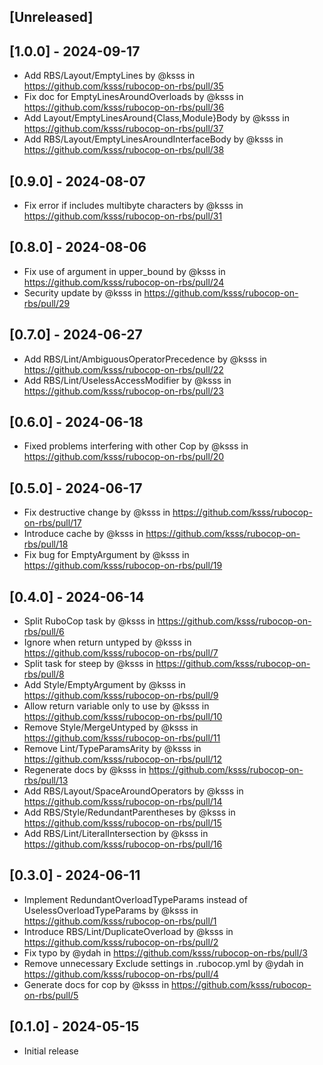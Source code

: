 ## [Unreleased]

## [1.0.0] - 2024-09-17

* Add RBS/Layout/EmptyLines by @ksss in https://github.com/ksss/rubocop-on-rbs/pull/35
* Fix doc for EmptyLinesAroundOverloads by @ksss in https://github.com/ksss/rubocop-on-rbs/pull/36
* Add Layout/EmptyLinesAround{Class,Module}Body by @ksss in https://github.com/ksss/rubocop-on-rbs/pull/37
* Add RBS/Layout/EmptyLinesAroundInterfaceBody by @ksss in https://github.com/ksss/rubocop-on-rbs/pull/38

## [0.9.0] - 2024-08-07

* Fix error if includes multibyte characters by @ksss in https://github.com/ksss/rubocop-on-rbs/pull/31

## [0.8.0] - 2024-08-06

* Fix use of argument in upper_bound by @ksss in https://github.com/ksss/rubocop-on-rbs/pull/24
* Security update by @ksss in https://github.com/ksss/rubocop-on-rbs/pull/29

## [0.7.0] - 2024-06-27

* Add RBS/Lint/AmbiguousOperatorPrecedence by @ksss in https://github.com/ksss/rubocop-on-rbs/pull/22
* Add RBS/Lint/UselessAccessModifier by @ksss in https://github.com/ksss/rubocop-on-rbs/pull/23

## [0.6.0] - 2024-06-18

* Fixed problems interfering with other Cop by @ksss in https://github.com/ksss/rubocop-on-rbs/pull/20

## [0.5.0] - 2024-06-17

* Fix destructive change by @ksss in https://github.com/ksss/rubocop-on-rbs/pull/17
* Introduce cache by @ksss in https://github.com/ksss/rubocop-on-rbs/pull/18
* Fix bug for EmptyArgument by @ksss in https://github.com/ksss/rubocop-on-rbs/pull/19

## [0.4.0] - 2024-06-14

* Split RuboCop task by @ksss in https://github.com/ksss/rubocop-on-rbs/pull/6
* Ignore when return untyped by @ksss in https://github.com/ksss/rubocop-on-rbs/pull/7
* Split task for steep by @ksss in https://github.com/ksss/rubocop-on-rbs/pull/8
* Add Style/EmptyArgument by @ksss in https://github.com/ksss/rubocop-on-rbs/pull/9
* Allow return variable only to use by @ksss in https://github.com/ksss/rubocop-on-rbs/pull/10
* Remove Style/MergeUntyped by @ksss in https://github.com/ksss/rubocop-on-rbs/pull/11
* Remove Lint/TypeParamsArity by @ksss in https://github.com/ksss/rubocop-on-rbs/pull/12
* Regenerate docs by @ksss in https://github.com/ksss/rubocop-on-rbs/pull/13
* Add RBS/Layout/SpaceAroundOperators by @ksss in https://github.com/ksss/rubocop-on-rbs/pull/14
* Add RBS/Style/RedundantParentheses by @ksss in https://github.com/ksss/rubocop-on-rbs/pull/15
* Add RBS/Lint/LiteralIntersection by @ksss in https://github.com/ksss/rubocop-on-rbs/pull/16

## [0.3.0] - 2024-06-11

* Implement RedundantOverloadTypeParams instead of UselessOverloadTypeParams by @ksss in https://github.com/ksss/rubocop-on-rbs/pull/1
* Introduce RBS/Lint/DuplicateOverload by @ksss in https://github.com/ksss/rubocop-on-rbs/pull/2
* Fix typo by @ydah in https://github.com/ksss/rubocop-on-rbs/pull/3
* Remove unnecessary Exclude settings in  .rubocop.yml by @ydah in https://github.com/ksss/rubocop-on-rbs/pull/4
* Generate docs for cop by @ksss in https://github.com/ksss/rubocop-on-rbs/pull/5

## [0.1.0] - 2024-05-15

- Initial release
